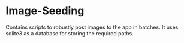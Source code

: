 # Image-Seeding
Contains scripts to robustly post images to the app in batches. It uses sqlite3 as a database for storing the required paths.
